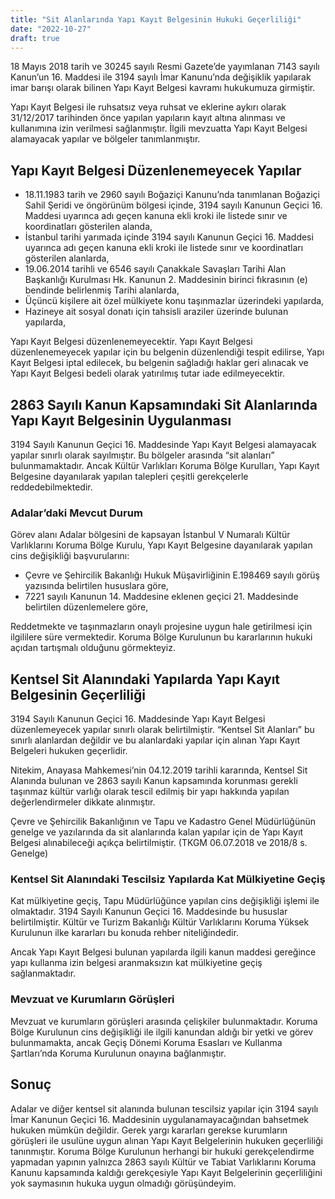 ```yaml
---
title: "Sit Alanlarında Yapı Kayıt Belgesinin Hukuki Geçerliliği"
date: "2022-10-27"
draft: true
---
```


18 Mayıs 2018 tarih ve 30245 sayılı Resmi Gazete’de yayımlanan 7143 sayılı Kanun’un 16. Maddesi ile 3194 sayılı İmar Kanunu’nda değişiklik yapılarak imar barışı olarak bilinen Yapı Kayıt Belgesi kavramı hukukumuza girmiştir.

Yapı Kayıt Belgesi ile ruhsatsız veya ruhsat ve eklerine aykırı olarak 31/12/2017 tarihinden önce yapılan yapıların kayıt altına alınması ve kullanımına izin verilmesi sağlanmıştır. İlgili mevzuatta Yapı Kayıt Belgesi alamayacak yapılar ve bölgeler tanımlanmıştır.

## Yapı Kayıt Belgesi Düzenlenemeyecek Yapılar

- 18.11.1983 tarih ve 2960 sayılı Boğaziçi Kanunu’nda tanımlanan Boğaziçi Sahil Şeridi ve öngörünüm bölgesi içinde, 3194 sayılı Kanunun Geçici 16. Maddesi uyarınca adı geçen kanuna ekli kroki ile listede sınır ve koordinatları gösterilen alanda,
- İstanbul tarihi yarımada içinde 3194 sayılı Kanunun Geçici 16. Maddesi uyarınca adı geçen kanuna ekli kroki ile listede sınır ve koordinatları gösterilen alanlarda,
- 19.06.2014 tarihli ve 6546 sayılı Çanakkale Savaşları Tarihi Alan Başkanlığı Kurulması Hk. Kanunun 2. Maddesinin birinci fıkrasının (e) bendinde belirlenmiş Tarihi alanlarda,
- Üçüncü kişilere ait özel mülkiyete konu taşınmazlar üzerindeki yapılarda,
- Hazineye ait sosyal donatı için tahsisli araziler üzerinde bulunan yapılarda,

Yapı Kayıt Belgesi düzenlenemeyecektir. Yapı Kayıt Belgesi düzenlenemeyecek yapılar için bu belgenin düzenlendiği tespit edilirse, Yapı Kayıt Belgesi iptal edilecek, bu belgenin sağladığı haklar geri alınacak ve Yapı Kayıt Belgesi bedeli olarak yatırılmış tutar iade edilmeyecektir.

## 2863 Sayılı Kanun Kapsamındaki Sit Alanlarında Yapı Kayıt Belgesinin Uygulanması

3194 Sayılı Kanunun Geçici 16. Maddesinde Yapı Kayıt Belgesi alamayacak yapılar sınırlı olarak sayılmıştır. Bu bölgeler arasında “sit alanları” bulunmamaktadır. Ancak Kültür Varlıkları Koruma Bölge Kurulları, Yapı Kayıt Belgesine dayanılarak yapılan talepleri çeşitli gerekçelerle reddedebilmektedir.

### Adalar’daki Mevcut Durum

Görev alanı Adalar bölgesini de kapsayan İstanbul V Numaralı Kültür Varlıklarını Koruma Bölge Kurulu, Yapı Kayıt Belgesine dayanılarak yapılan cins değişikliği başvurularını:

- Çevre ve Şehircilik Bakanlığı Hukuk Müşavirliğinin E.198469 sayılı görüş yazısında belirtilen hususlara göre,
- 7221 sayılı Kanunun 14. Maddesine eklenen geçici 21. Maddesinde belirtilen düzenlemelere göre,

Reddetmekte ve taşınmazların onaylı projesine uygun hale getirilmesi için ilgililere süre vermektedir. Koruma Bölge Kurulunun bu kararlarının hukuki açıdan tartışmalı olduğunu görmekteyiz.

## Kentsel Sit Alanındaki Yapılarda Yapı Kayıt Belgesinin Geçerliliği

3194 Sayılı Kanunun Geçici 16. Maddesinde Yapı Kayıt Belgesi düzenlemeyecek yapılar sınırlı olarak belirtilmiştir. “Kentsel Sit Alanları” bu sınırlı alanlardan değildir ve bu alanlardaki yapılar için alınan Yapı Kayıt Belgeleri hukuken geçerlidir.

Nitekim, Anayasa Mahkemesi’nin 04.12.2019 tarihli kararında, Kentsel Sit Alanında bulunan ve 2863 sayılı Kanun kapsamında korunması gerekli taşınmaz kültür varlığı olarak tescil edilmiş bir yapı hakkında yapılan değerlendirmeler dikkate alınmıştır.

Çevre ve Şehircilik Bakanlığının ve Tapu ve Kadastro Genel Müdürlüğünün genelge ve yazılarında da sit alanlarında kalan yapılar için de Yapı Kayıt Belgesi alınabileceği açıkça belirtilmiştir. (TKGM 06.07.2018 ve 2018/8 s. Genelge)

### Kentsel Sit Alanındaki Tescilsiz Yapılarda Kat Mülkiyetine Geçiş

Kat mülkiyetine geçiş, Tapu Müdürlüğünce yapılan cins değişikliği işlemi ile olmaktadır. 3194 Sayılı Kanunun Geçici 16. Maddesinde bu hususlar belirtilmiştir. Kültür ve Turizm Bakanlığı Kültür Varlıklarını Koruma Yüksek Kurulunun ilke kararları bu konuda rehber niteliğindedir.

Ancak Yapı Kayıt Belgesi bulunan yapılarda ilgili kanun maddesi gereğince yapı kullanma izin belgesi aranmaksızın kat mülkiyetine geçiş sağlanmaktadır.

### Mevzuat ve Kurumların Görüşleri

Mevzuat ve kurumların görüşleri arasında çelişkiler bulunmaktadır. Koruma Bölge Kurulunun cins değişikliği ile ilgili kanundan aldığı bir yetki ve görev bulunmamakta, ancak Geçiş Dönemi Koruma Esasları ve Kullanma Şartları’nda Koruma Kurulunun onayına bağlanmıştır.

## Sonuç

Adalar ve diğer kentsel sit alanında bulunan tescilsiz yapılar için 3194 sayılı İmar Kanunun Geçici 16. Maddesinin uygulanamayacağından bahsetmek hukuken mümkün değildir. Gerek yargı kararları gerekse kurumların görüşleri ile usulüne uygun alınan Yapı Kayıt Belgelerinin hukuken geçerliliği tanınmıştır. Koruma Bölge Kurulunun herhangi bir hukuki gerekçelendirme yapmadan yapının yalnızca 2863 sayılı Kültür ve Tabiat Varlıklarını Koruma Kanunu kapsamında kaldığı gerekçesiyle Yapı Kayıt Belgelerinin geçerliliğini yok saymasının hukuka uygun olmadığı görüşündeyim.
